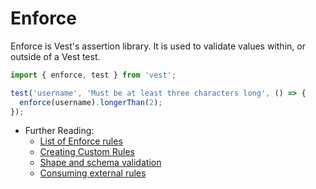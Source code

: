 # Enforce

Enforce is Vest's assertion library. It is used to validate values within, or outside of a Vest test.

```js
import { enforce, test } from 'vest';

test('username', 'Must be at least three characters long', () => {
  enforce(username).longerThan(2);
});
```

- Further Reading:
  - [List of Enforce rules](./n4s/rules)
  - [Creating Custom Rules](./n4s/custom)
  - [Shape and schema validation](./n4s/compound)
  - [Consuming external rules](./n4s/external)
